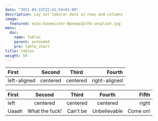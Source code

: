 ```yaml
---
date: "2021-03-23T22:42:54+01:00"
description: Lay out tabular data in rows and columns
image:
  featured: mika-baumeister-Wpnoqo2plFA-unsplash.jpg
menu:
  doc:
    name: Tables
    parent: extended
    pre: table_chart
title: Tables
weight: 50
---
```


| First        |  Second  |  Third   |        Fourth |
| :----------- | :------: | :------: | ------------: |
| left-aligned | centered | centered | right-aligned |

| First |     Second     |  Third   |    Fourth    |    Fifth |
| :---- | :------------: | :------: | :----------: | -------: |
| left  |    centered    | centered |   centered   |    right |
| Uaaah | What the fuck! | Can't be | Unbelievable | Come on! |


